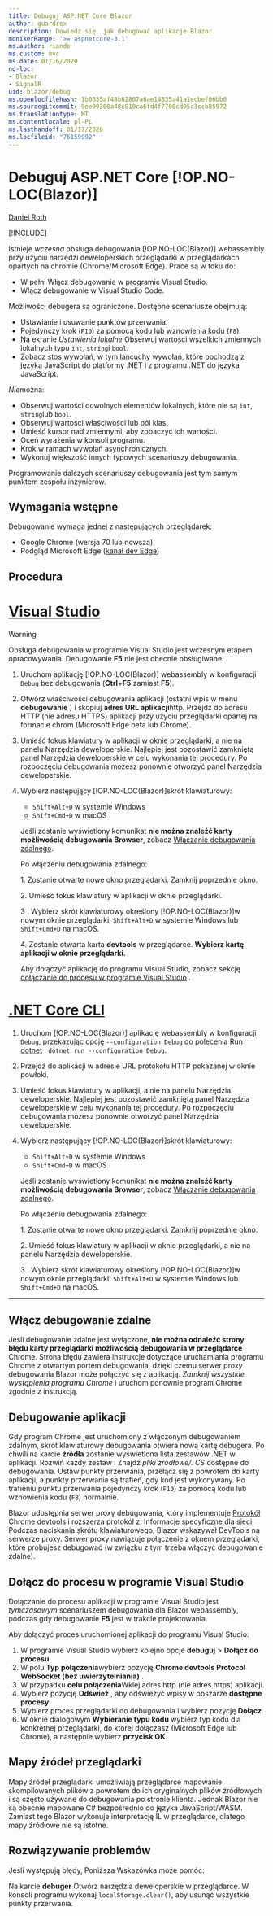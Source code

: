 ```yaml
---
title: Debuguj ASP.NET Core Blazor
author: guardrex
description: Dowiedz się, jak debugować aplikacje Blazor.
monikerRange: '>= aspnetcore-3.1'
ms.author: riande
ms.custom: mvc
ms.date: 01/16/2020
no-loc:
- Blazor
- SignalR
uid: blazor/debug
ms.openlocfilehash: 1b0035af48b82807a6ae14835a41a1ecbef06bb6
ms.sourcegitcommit: 9ee99300a48c810ca6fd4f7700cd95c3ccb85972
ms.translationtype: MT
ms.contentlocale: pl-PL
ms.lasthandoff: 01/17/2020
ms.locfileid: "76159992"
---
```

# <a name="debug-aspnet-core-opno-locblazor"></a>Debuguj ASP.NET Core [!OP.NO-LOC(Blazor)]

[Daniel Roth](https://github.com/danroth27)

[!INCLUDE[](~/includes/blazorwasm-preview-notice.md)]

Istnieje *wczesna* obsługa debugowania [!OP.NO-LOC(Blazor)] webassembly przy użyciu narzędzi deweloperskich przeglądarki w przeglądarkach opartych na chromie (Chrome/Microsoft Edge). Prace są w toku do:

* W pełni Włącz debugowanie w programie Visual Studio.
* Włącz debugowanie w Visual Studio Code.

Możliwości debugera są ograniczone. Dostępne scenariusze obejmują:

* Ustawianie i usuwanie punktów przerwania.
* Pojedynczy krok (`F10`) za pomocą kodu lub wznowienia kodu (`F8`).
* Na ekranie *Ustawienia lokalne* Obserwuj wartości wszelkich zmiennych lokalnych typu `int`, `string`i `bool`.
* Zobacz stos wywołań, w tym łańcuchy wywołań, które pochodzą z języka JavaScript do platformy .NET i z programu .NET do języka JavaScript.

*Nie*można:

* Obserwuj wartości dowolnych elementów lokalnych, które nie są `int`, `string`lub `bool`.
* Obserwuj wartości właściwości lub pól klas.
* Umieść kursor nad zmiennymi, aby zobaczyć ich wartości.
* Oceń wyrażenia w konsoli programu.
* Krok w ramach wywołań asynchronicznych.
* Wykonuj większość innych typowych scenariuszy debugowania.

Programowanie dalszych scenariuszy debugowania jest tym samym punktem zespołu inżynierów.

## <a name="prerequisites"></a>Wymagania wstępne

Debugowanie wymaga jednej z następujących przeglądarek:

* Google Chrome (wersja 70 lub nowsza)
* Podgląd Microsoft Edge ([kanał dev Edge](https://www.microsoftedgeinsider.com))

## <a name="procedure"></a>Procedura

# <a name="visual-studio"></a>[Visual Studio](#tab/visual-studio)

> [!WARNING]
> Obsługa debugowania w programie Visual Studio jest wczesnym etapem opracowywania. Debugowanie **F5** nie jest obecnie obsługiwane.

1. Uruchom aplikację [!OP.NO-LOC(Blazor)] webassembly w konfiguracji `Debug` bez debugowania (**Ctrl**+**F5** zamiast **F5**).
1. Otwórz właściwości debugowania aplikacji (ostatni wpis w menu **debugowanie** ) i skopiuj **adres URL aplikacji**http. Przejdź do adresu HTTP (nie adresu HTTPS) aplikacji przy użyciu przeglądarki opartej na formacie chrom (Microsoft Edge beta lub Chrome).
1. Umieść fokus klawiatury w aplikacji w oknie przeglądarki, a nie na panelu Narzędzia deweloperskie. Najlepiej jest pozostawić zamkniętą panel Narzędzia deweloperskie w celu wykonania tej procedury. Po rozpoczęciu debugowania możesz ponownie otworzyć panel Narzędzia deweloperskie.
1. Wybierz następujący [!OP.NO-LOC(Blazor)]skrót klawiaturowy:

   * `Shift+Alt+D` w systemie Windows
   * `Shift+Cmd+D` w macOS

   Jeśli zostanie wyświetlony komunikat **nie można znaleźć karty możliwością debugowania Browser**, zobacz [Włączanie debugowania zdalnego](#enable-remote-debugging).
   
   Po włączeniu debugowania zdalnego:
   
   1\. Zostanie otwarte nowe okno przeglądarki. Zamknij poprzednie okno.

   2\. Umieść fokus klawiatury w aplikacji w oknie przeglądarki.

   3 \. Wybierz skrót klawiaturowy określony [!OP.NO-LOC(Blazor)]w nowym oknie przeglądarki: `Shift+Alt+D` w systemie Windows lub `Shift+Cmd+D` na macOS.

   4\. Zostanie otwarta karta **devtools** w przeglądarce. **Wybierz kartę aplikacji w oknie przeglądarki.**

   Aby dołączyć aplikację do programu Visual Studio, zobacz sekcję [dołączanie do procesu w programie Visual Studio](#attach-to-process-in-visual-studio) .

# <a name="net-core-cli"></a>[.NET Core CLI](#tab/netcore-cli/)

1. Uruchom [!OP.NO-LOC(Blazor)] aplikację webassembly w konfiguracji `Debug`, przekazując opcję `--configuration Debug` do polecenia [Run dotnet](/dotnet/core/tools/dotnet-run) : `dotnet run --configuration Debug`.
1. Przejdź do aplikacji w adresie URL protokołu HTTP pokazanej w oknie powłoki.
1. Umieść fokus klawiatury w aplikacji, a nie na panelu Narzędzia deweloperskie. Najlepiej jest pozostawić zamkniętą panel Narzędzia deweloperskie w celu wykonania tej procedury. Po rozpoczęciu debugowania możesz ponownie otworzyć panel Narzędzia deweloperskie.
1. Wybierz następujący [!OP.NO-LOC(Blazor)]skrót klawiaturowy:

   * `Shift+Alt+D` w systemie Windows
   * `Shift+Cmd+D` w macOS

   Jeśli zostanie wyświetlony komunikat **nie można znaleźć karty możliwością debugowania Browser**, zobacz [Włączanie debugowania zdalnego](#enable-remote-debugging).
   
   Po włączeniu debugowania zdalnego:
   
   1\. Zostanie otwarte nowe okno przeglądarki. Zamknij poprzednie okno.

   2\. Umieść fokus klawiatury w aplikacji w oknie przeglądarki, a nie na panelu Narzędzia deweloperskie.

   3 \. Wybierz skrót klawiaturowy określony [!OP.NO-LOC(Blazor)]w nowym oknie przeglądarki: `Shift+Alt+D` w systemie Windows lub `Shift+Cmd+D` na macOS.

---

## <a name="enable-remote-debugging"></a>Włącz debugowanie zdalne

Jeśli debugowanie zdalne jest wyłączone, **nie można odnaleźć strony błędu karty przeglądarki możliwością debugowania w przeglądarce** Chrome. Strona błędu zawiera instrukcje dotyczące uruchamiania programu Chrome z otwartym portem debugowania, dzięki czemu serwer proxy debugowania Blazor może połączyć się z aplikacją. *Zamknij wszystkie wystąpienia programu Chrome* i uruchom ponownie program Chrome zgodnie z instrukcją.

## <a name="debug-the-app"></a>Debugowanie aplikacji

Gdy program Chrome jest uruchomiony z włączonym debugowaniem zdalnym, skrót klawiaturowy debugowania otwiera nową kartę debugera. Po chwili na karcie **źródła** zostanie wyświetlona lista zestawów .NET w aplikacji. Rozwiń każdy zestaw i Znajdź *pliki źródłowe/.* *CS* dostępne do debugowania. Ustaw punkty przerwania, przełącz się z powrotem do karty aplikacji, a punkty przerwania są trafień, gdy kod jest wykonywany. Po trafieniu punktu przerwania pojedynczy krok (`F10`) za pomocą kodu lub wznowienia kodu (`F8`) normalnie.

Blazor udostępnia serwer proxy debugowania, który implementuje [Protokół Chrome devtools](https://chromedevtools.github.io/devtools-protocol/) i rozszerza protokół z. Informacje specyficzne dla sieci. Podczas naciskania skrótu klawiaturowego, Blazor wskazywał DevTools na serwerze proxy. Serwer proxy nawiązuje połączenie z oknem przeglądarki, które próbujesz debugować (w związku z tym trzeba włączyć debugowanie zdalne).

## <a name="attach-to-process-in-visual-studio"></a>Dołącz do procesu w programie Visual Studio

Dołączanie do procesu aplikacji w programie Visual Studio jest *tymczasowym* scenariuszem debugowania dla Blazor webassembly, podczas gdy debugowanie **F5** jest w trakcie projektowania.

Aby dołączyć proces uruchomionej aplikacji do programu Visual Studio:

1. W programie Visual Studio wybierz kolejno opcje **debuguj** > **Dołącz do procesu**.
1. W polu **Typ połączenia**wybierz pozycję **Chrome devtools Protocol WebSocket (bez uwierzytelniania)** .
1. W przypadku **celu połączenia**Wklej adres http (nie adres https) aplikacji.
1. Wybierz pozycję **Odśwież** , aby odświeżyć wpisy w obszarze **dostępne procesy**.
1. Wybierz proces przeglądarki do debugowania i wybierz pozycję **Dołącz**.
1. W oknie dialogowym **Wybieranie typu kodu** wybierz typ kodu dla konkretnej przeglądarki, do której dołączasz (Microsoft Edge lub Chrome), a następnie wybierz **przycisk OK**.

## <a name="browser-source-maps"></a>Mapy źródeł przeglądarki

Mapy źródeł przeglądarki umożliwiają przeglądarce mapowanie skompilowanych plików z powrotem do ich oryginalnych plików źródłowych i są często używane do debugowania po stronie klienta. Jednak Blazor nie są obecnie mapowane C# bezpośrednio do języka JavaScript/WASM. Zamiast tego Blazor wykonuje interpretację IL w przeglądarce, dlatego mapy źródłowe nie są istotne.

## <a name="troubleshoot"></a>Rozwiązywanie problemów

Jeśli występują błędy, Poniższa Wskazówka może pomóc:

Na karcie **debuger** Otwórz narzędzia deweloperskie w przeglądarce. W konsoli programu wykonaj `localStorage.clear()`, aby usunąć wszystkie punkty przerwania.
